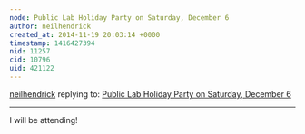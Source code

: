 ```yaml
---
node: Public Lab Holiday Party on Saturday, December 6
author: neilhendrick
created_at: 2014-11-19 20:03:14 +0000
timestamp: 1416427394
nid: 11257
cid: 10796
uid: 421122
---
```




[neilhendrick](../profile/neilhendrick) replying to: [Public Lab Holiday Party on Saturday, December 6](../notes/Hudonnoodles/10-10-2014/toolshed-raising-on-saturday-december-6)

----
I will be attending!